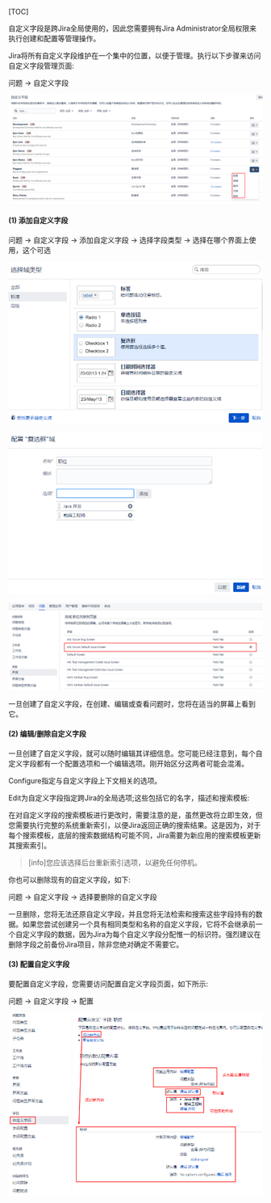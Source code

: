 [TOC]



自定义字段是跨Jira全局使用的，因此您需要拥有Jira Administrator全局权限来执行创建和配置等管理操作。

Jira将所有自定义字段维护在一个集中的位置，以便于管理。执行以下步骤来访问自定义字段管理页面:

问题 -> 自定义字段

![](../uploads/jira8/images/m_1ba8863bab202f3ae9bfab65b30aeaa8_r.png)




#### (1) 添加自定义字段

问题 -> 自定义字段 -> 添加自定义字段 -> 选择字段类型 -> 选择在哪个界面上使用，这个可选

![](../uploads/jira8/images/m_548da852611eedd3e981c8103dd45566_r.png)

![](../uploads/jira8/images/m_44324f3b7131876bea51e2748ab7a839_r.png)

![](../uploads/jira8/images/m_52d70a738c584376b181df20760badb8_r.png)

一旦创建了自定义字段，在创建、编辑或查看问题时，您将在适当的屏幕上看到它。


#### (2) 编辑/删除自定义字段

一旦创建了自定义字段，就可以随时编辑其详细信息。您可能已经注意到，每个自定义字段都有一个配置选项和一个编辑选项。刚开始区分这两者可能会混淆。

Configure指定与自定义字段上下文相关的选项。

Edit为自定义字段指定跨Jira的全局选项;这些包括它的名字，描述和搜索模板:

在对自定义字段的搜索模板进行更改时，需要注意的是，虽然更改将立即生效，但您需要执行完整的系统重新索引，以便Jira返回正确的搜索结果。这是因为，对于每个搜索模板，底层的搜索数据结构可能不同，Jira需要为新应用的搜索模板更新其搜索索引。

>[info]您应该选择后台重新索引选项，以避免任何停机。

你也可以删除现有的自定义字段，如下:

问题 -> 自定义字段 -> 选择要删除的自定义字段

一旦删除，您将无法还原自定义字段，并且您将无法检索和搜索这些字段持有的数据。如果您尝试创建另一个具有相同类型和名称的自定义字段，它将不会继承前一个自定义字段的数据，因为Jira为每个自定义字段分配惟一的标识符。强烈建议在删除字段之前备份Jira项目，除非您绝对确定不需要它。


#### (3) 配置自定义字段

要配置自定义字段，您需要访问配置自定义字段页面，如下所示:

问题 -> 自定义字段 -> 配置

![](../uploads/jira8/images/m_de1309609e19096bd006f7023502775c_r.png)